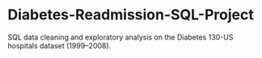 # Diabetes-Readmission-SQL-Project
SQL data cleaning and exploratory analysis on the Diabetes 130-US hospitals dataset (1999–2008).
